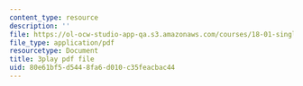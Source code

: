 ```yaml
---
content_type: resource
description: ''
file: https://ol-ocw-studio-app-qa.s3.amazonaws.com/courses/18-01-single-variable-calculus-fall-2006/80e61bf5d5448fa6d010c35feacbac44_--lPz7VFnKI.pdf
file_type: application/pdf
resourcetype: Document
title: 3play pdf file
uid: 80e61bf5-d544-8fa6-d010-c35feacbac44
---
```

